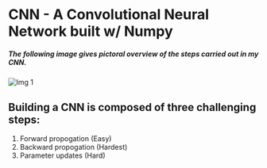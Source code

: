 # CNN - A Convolutional Neural Network built w/ Numpy
##### The following image gives pictoral overview of the steps carried out in my CNN.
![Img 1](https://cdn-images-1.medium.com/max/2600/1*XbuW8WuRrAY5pC4t-9DZAQ.jpeg)

## Building a CNN is composed of three challenging steps:
1. Forward propogation (Easy)
2. Backward propogation (Hardest)
3. Parameter updates (Hard)

